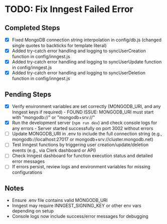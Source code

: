 # TODO: Fix Inngest Failed Error

## Completed Steps
- [x] Fixed MongoDB connection string interpolation in config/db.js (changed single quotes to backticks for template literal)
- [x] Added try-catch error handling and logging to syncUserCreation function in config/inngest.js
- [x] Added try-catch error handling and logging to syncUserUpdate function in config/inngest.js
- [x] Added try-catch error handling and logging to syncUserDeletion function in config/inngest.js

## Pending Steps
- [x] Verify environment variables are set correctly (MONGODB_URI, and any Inngest keys if required) - FOUND ISSUE: MONGODB_URI must start with "mongodb://" or "mongodb+srv://"
- [x] Run the development server (`npm run dev`) and check console logs for any errors - Server started successfully on port 3002 without errors
- [ ] Update MONGODB_URI in .env to include the full connection string (e.g., mongodb://localhost:27017 or mongodb+srv://cluster.mongodb.net)
- [ ] Test Inngest functions by triggering user creation/update/deletion events (e.g., via Clerk dashboard or API)
- [ ] Check Inngest dashboard for function execution status and detailed error messages
- [ ] If errors persist, review logs and environment variables for missing configurations

## Notes
- Ensure .env file contains valid MONGODB_URI
- Inngest may require INNGEST_SIGNING_KEY or other env vars depending on setup
- Console logs now include success/error messages for debugging
